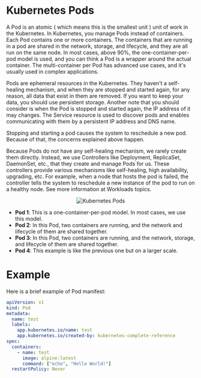 # Kubernetes Pods

A Pod is an atomic ( which means this is the smallest unit ) unit of work in the Kubernetes. In Kubernetes, you manage Pods instead of containers. Each Pod contains one or more containers. The containers that are running in a pod are shared in the network, storage, and lifecycle, and they are all run on the same node. In most cases, above 90%, the one-container-per-pod model is used, and you can think a Pod is a wrapper around the actual container. The multi-container per Pod has advanced use cases, and it's usually used in complex applications.

Pods are ephemeral resources in the Kubernetes. They haven't a self-healing mechanism, and when they are stopped and started again, for any reason, all data that exist in them are removed. If you want to keep your data, you should use persistent storage. Another note that you should consider is when the Pod is stopped and started again, the IP address of it may changes. The Service resource is used to discover pods and enables communicating with them by a persistent IP address and DNS name.

Stopping and starting a pod causes the system to reschedule a new pod. Because of that, the concerns explained above happen.

Because Pods do not have any self-healing mechanism, we rarely create them directly. Instead, we use Controllers like Deployment, ReplicaSet, DaemonSet, etc., that they create and manage Pods for us. These controllers provide various mechanisms like self-healing, high availability, upgrading, etc. For example, when a node that hosts the pod is failed, the controller tells the system to reschedule a new instance of the pod to run on a healthy node. See more information at Workloads topics.

<p align="center">
  <img alt="Kubernetes Pods" src="https://raw.githubusercontent.com/ssbostan/kubernetes-complete-reference/master/assets/contents/concepts/resources/workloads/pods.png">
</p>

 - **Pod 1**: This is a one-container-per-pod model. In most cases, we use this model.
 - **Pod 2**: In this Pod, two containers are running, and the network and lifecycle of them are shared together.
 - **Pod 3**: In this Pod, two containers are running, and the network, storage, and lifecycle of them are shared together.
 - **Pod 4**: This example is like the previous one but on a larger scale.

# Example

Here is a brief example of Pod manifest:

```yaml
apiVersion: v1
kind: Pod
metadata:
  name: test
  labels:
    app.kubernetes.io/name: test
    app.kubernetes.io/created-by: kubernetes-complete-reference
spec:
  containers:
    - name: test
      image: alpine:latest
      command: ["echo", "Hello World!"]
  restartPolicy: Never
```
